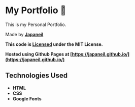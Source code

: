 # My Portfolio 📕
This is my Personal Portfolio.

Made by <b>[Japaneil](https://github.com/japaneil)

This code is [Licensed](LICENSE) under the MIT License.

Hosted using <b>Github Pages</b> at <b>[https://japaneil.github.io/](https://japaneil.github.io/)</b>

## Technologies Used
- HTML
- CSS
- Google Fonts


